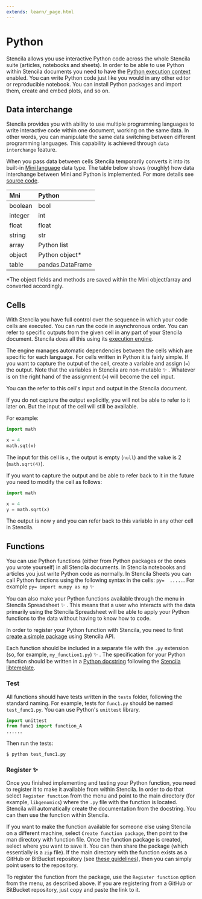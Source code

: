 ```yaml
---
extends: learn/_page.html
---
```


# Python

Stencila allows you use interactive Python code across the whole Stencila suite (articles, notebooks and sheets).
In order to be able to use Python within Stencila documents you need to have the
[Python execution context](getting-started/installation.md#execution-contexts) enabled. You can write Python code
just like you would in any other editor or reproducible notebook. You can install Python packages and import them,
create and embed plots, and so on.

## Data interchange
Stencila provides you with ability to use multiple programming languages to write interactive code within
one document, working on the same data. In other words, you can manipulate the same data switching between different programming
languages. This capability is achieved through `data interchange` feature.

When you pass data between cells Stencila temporarily converts it into its built-in [Mini language](languages/mini/README.md) data type.
The table below shows (roughly) how data interchange between Mini and Python is implemented. For more details
see [source code](https://github.com/stencila/py/blob/master/stencila/value.py).

| Mni     | Python           |
|:--------|:-----------------|
| boolean | bool             |
| integer | int              |
| float   | float            |
| string  | str              |
| array   | Python list      |
| object  | Python object*   |
| table   | pandas.DataFrame |

*The object fields and methods are saved within the Mini object/array and converted accordingly.


## Cells
With Stencila you have full control over the sequence in which your code cells are executed. You can run the code in asynchronous order.
You can refer to specific outputs from the given cell in any part of your Stencila document.
Stencila does all this using its [execution engine](computation/engine.md).

The engine manages automatic dependencies between the cells which are specific for each language. For cells written in
Python it is fairly simple.  If you want to capture the output of the cell, create a variable and assign (`=`) the output.
Note that the variables in Stencila are non-mutable :sparkles: . Whatever is on the right hand of the assignment (`=`)
will become the cell input.

You can the refer to this cell's input and output in the Stencila document.

If you do not capture the output explicitly, you will not be able to refer to it later on. But the input of the cell
will still be available.

For example:

```python
import math

x = 4
math.sqt(x)
```

The input for this cell is `x`, the output is empty (`null`) and the value is 2 (`math.sqrt(4)`).

If you want to capture the output and be able to refer back to it in the future you need to
modify the cell as follows:

```python
import math

x = 4
y = math.sqrt(x)
```

The output is now `y` and you can refer back to this variable in any other cell in Stencila.



## Functions
You can use Python functions (either from Python packages or the ones you wrote yourself) in all Stencila documents.
In Stencila notebooks and articles you just write Python code as normally. In Stencila Sheets you can call Python functions
using the following syntax in the cells: `py=  .....`. For example `py= import numpy as np` :sparkles:

You can also make your Python functions available through the menu in Stencila Spreadsheet :sparkles: . This means that a user
who interacts with the data primarily using the Stencila Spreadsheet will be able to apply your Python functions to the
data without having to know how to code.

In order to register your Python function with Stencila, you need to first [create a simple package](computation/functions.md#adding-new-functions)
using Stencila API.

Each function should be included in a separate file with the `.py` extension (so, for example, `my_function1.py`) :sparkles: .
The specification for your Python function should be written in a [Python docstring](https://www.python.org/dev/peps/pep-0257/) following
the [Stencila libtemplate](https://github.com/stencila/libtemplate).

### Test

All functions should have tests written in the `tests` folder, following the standard naming. For example, tests for `func1.py` should be named `test_func1.py`.
You can use Python's `unittest` library.

```python
import unittest
from func1 import function_A
......
```

Then run the tests:

```bash
$ python test_func1.py
```


### Register :sparkles:
Once you finished implementing and testing your Python function, you need to register it to make it available from within Stencila. In order to do
that select `Register function` from the  menu and point to the main directory (for example, `libgenomics`) where the `.py` file with the function is located. Stencila will automatically
 create the documentation from the docstring. You can then use the function within Stencila.

 If you want to make the function available for someone else using Stencila on a different machine, select `Create function package`, then point
 to the man directory with function file. Once the function package is created, select where you want to save it. You can then share the package (which
 essentially is a `zip` file). If the main directory with the function exists as a GitHub or BitBucket repository (see [these guidelines](https://github.com/stencila/libtemplate)),
 then you can simply point users to the repository.

 To register the function from the package, use the `Register function` option from the menu, as described above. If you are registering from a GitHub or BitBucket repository,
 just copy and paste the link to it.

